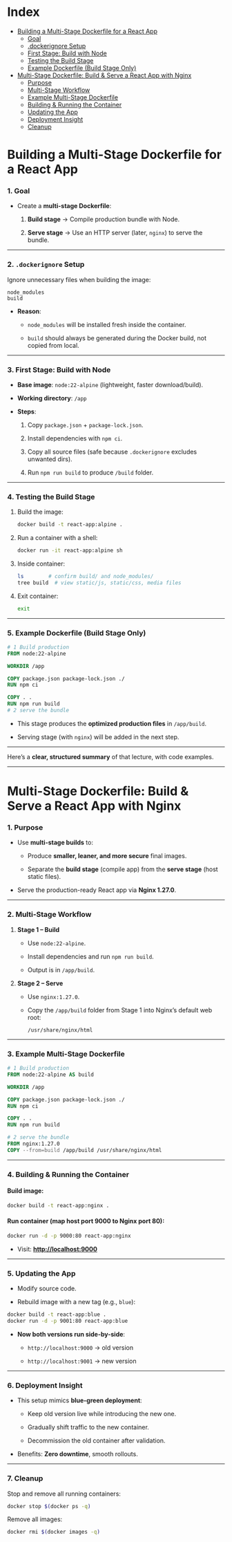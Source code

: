 # Index

- [Building a Multi-Stage Dockerfile for a React App](#building-a-multi-stage-dockerfile-for-a-react-app)
    - [Goal](#1-goal)
    - [.dockerignore Setup](#2-dockerignore-setup)
    - [First Stage: Build with Node](#3-first-stage-build-with-node)
    - [Testing the Build Stage](#4-testing-the-build-stage)
    - [Example Dockerfile (Build Stage Only)](#5-example-dockerfile-build-stage-only)
- [Multi-Stage Dockerfile: Build & Serve a React App with Nginx](#multi-stage-dockerfile-build--serve-a-react-app-with-nginx)
    - [Purpose](#1-purpose)
    - [Multi-Stage Workflow](#2-multi-stage-workflow)
    - [Example Multi-Stage Dockerfile](#3-example-multi-stage-dockerfile)
    - [Building & Running the Container](#4-building--running-the-container)
    - [Updating the App](#5-updating-the-app)
    - [Deployment Insight](#6-deployment-insight)
    - [Cleanup](#7-cleanup)

# Building a Multi-Stage Dockerfile for a React App 

### 1\. **Goal**

- Create a **multi-stage Dockerfile**:
    
    1.  **Build stage** → Compile production bundle with Node.
        
    2.  **Serve stage** → Use an HTTP server (later, `nginx`) to serve the bundle.
        

* * *

### 2\. **`.dockerignore` Setup**

Ignore unnecessary files when building the image:

```
node_modules
build
```

- **Reason**:
    
    - `node_modules` will be installed fresh inside the container.
        
    - `build` should always be generated during the Docker build, not copied from local.
        

* * *

### 3\. **First Stage: Build with Node**

- **Base image**: `node:22-alpine` (lightweight, faster download/build).
    
- **Working directory**: `/app`
    
- **Steps**:
    
    1.  Copy `package.json` + `package-lock.json`.
        
    2.  Install dependencies with `npm ci`.
        
    3.  Copy all source files (safe because `.dockerignore` excludes unwanted dirs).
        
    4.  Run `npm run build` to produce `/build` folder.
        

* * *

### 4\. **Testing the Build Stage**

1.  Build the image:
    
    ```bash
    docker build -t react-app:alpine .
    ```
    
2.  Run a container with a shell:
    
    ```bash
    docker run -it react-app:alpine sh
    ```
    
3.  Inside container:
    
    ```bash
    ls        # confirm build/ and node_modules/
    tree build  # view static/js, static/css, media files
    ```
    
4.  Exit container:
    
    ```bash
    exit
    ```
    

* * *

### 5\. **Example Dockerfile (Build Stage Only)**

```dockerfile
# 1 Build production
FROM node:22-alpine

WORKDIR /app

COPY package.json package-lock.json ./
RUN npm ci

COPY . .
RUN npm run build
# 2 serve the bundle
```

- This stage produces the **optimized production files** in `/app/build`.
    
- Serving stage (with `nginx`) will be added in the next step.
    

* * *

Here’s a **clear, structured summary** of that lecture, with code examples.

* * *

# Multi-Stage Dockerfile: Build & Serve a React App with Nginx

### 1\. **Purpose**

- Use **multi-stage builds** to:
    
    - Produce **smaller, leaner, and more secure** final images.
        
    - Separate the **build stage** (compile app) from the **serve stage** (host static files).
        
- Serve the production-ready React app via **Nginx 1.27.0**.
    

* * *

### 2\. **Multi-Stage Workflow**

1.  **Stage 1 – Build**
    
    - Use `node:22-alpine`.
        
    - Install dependencies and run `npm run build`.
        
    - Output is in `/app/build`.
        
2.  **Stage 2 – Serve**
    
    - Use `nginx:1.27.0`.
        
    - Copy the `/app/build` folder from Stage 1 into Nginx’s default web root:
        
        ```
        /usr/share/nginx/html
        ```
        

* * *

### 3\. **Example Multi-Stage Dockerfile**

```dockerfile
# 1 Build production
FROM node:22-alpine AS build

WORKDIR /app

COPY package.json package-lock.json ./
RUN npm ci

COPY . .
RUN npm run build

# 2 serve the bundle
FROM nginx:1.27.0
COPY --from=build /app/build /usr/share/nginx/html

```

* * *

### 4\. **Building & Running the Container**

#### Build image:

```bash
docker build -t react-app:nginx .
```

#### Run container (map host port 9000 to Nginx port 80):

```bash
docker run -d -p 9000:80 react-app:nginx
```

- Visit: **[http://localhost:9000](http://localhost:9000/)**

* * *

### 5\. **Updating the App**

- Modify source code.
    
- Rebuild image with a new tag (e.g., `blue`):
    

```bash
docker build -t react-app:blue .
docker run -d -p 9001:80 react-app:blue
```

- **Now both versions run side-by-side**:
    
    - `http://localhost:9000` → old version
        
    - `http://localhost:9001` → new version
        

* * *

### 6\. **Deployment Insight**

- This setup mimics **blue-green deployment**:
    
    - Keep old version live while introducing the new one.
        
    - Gradually shift traffic to the new container.
        
    - Decommission the old container after validation.
        
- Benefits: **Zero downtime**, smooth rollouts.
    

* * *

### 7\. **Cleanup**

Stop and remove all running containers:

```bash
docker stop $(docker ps -q)
```

Remove all images:

```bash
docker rmi $(docker images -q)
```

